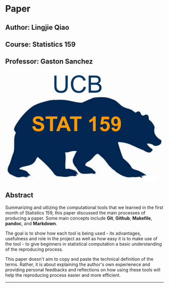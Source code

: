 # Paper 

## Author: Lingjie Qiao
## Course: Statistics 159
## Professor: Gaston Sanchez

![alt tag](../../images/stat159-logo.png)

## Abstract

Summarizing and utlizing the computational tools that we learned in the first month of Statistics 159, this paper discussed the main processes of producing a paper. Some main concepts include **Git**, **Github**, **Makefile**, **pandoc**, and **Markdown**. 

The goal is to show how each tool is being used - its advantages, usefulness and role in the project as well as how easy it is to make use of the tool - to give beginners in statistical computation a basic understanding of the reproducing process. 

This paper doesn't aim to copy and paste the technical definition of the terms. Rather, it is about explaining the author's own experienece and providing personal feedbacks and reflections on how using these tools will help the reproducing process easier and more efficient.

***
